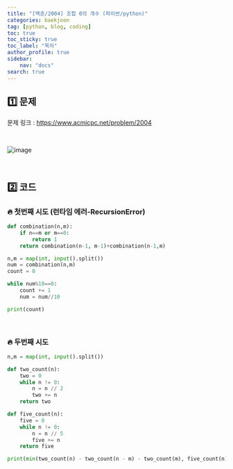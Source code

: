 ```yaml
---
title: "[백준/2004] 조합 0의 개수 (파이썬/python)"
categories: baekjoon
tag: [python, blog, coding]
toc: true
toc_sticky: true
toc_label: "목차"
author_profile: true
sidebar:
    nav: "docs"
search: true
---
```


## 1️⃣ 문제

문제 링크 : <a href="https://www.acmicpc.net/problem/2004" target="_blank">https://www.acmicpc.net/problem/2004</a>

<br/>

![image](https://user-images.githubusercontent.com/52556486/180926102-56d106c8-244e-4914-a635-bb7190751f50.png)

<br/>

## 2️⃣ 코드
### 🔥 첫번째 시도 (런타임 에러-RecursionError)
```python
def combination(n,m):
    if n==m or m==0:
        return 1
    return combination(n-1, m-1)+combination(n-1,m)

n,m = map(int, input().split())
num = combination(n,m)
count = 0

while num%10==0:
    count += 1
    num = num//10

print(count)
```
<br/>

### 🔥 두번째 시도
```python
n,m = map(int, input().split())

def two_count(n):
    two = 0
    while n != 0:
        n = n // 2
        two += n
    return two

def five_count(n):
    five = 0
    while n != 0:
        n = n // 5
        five += n
    return five

print(min(two_count(n) - two_count(n - m) - two_count(m), five_count(n) - five_count(n - m) - five_count(m)))
```